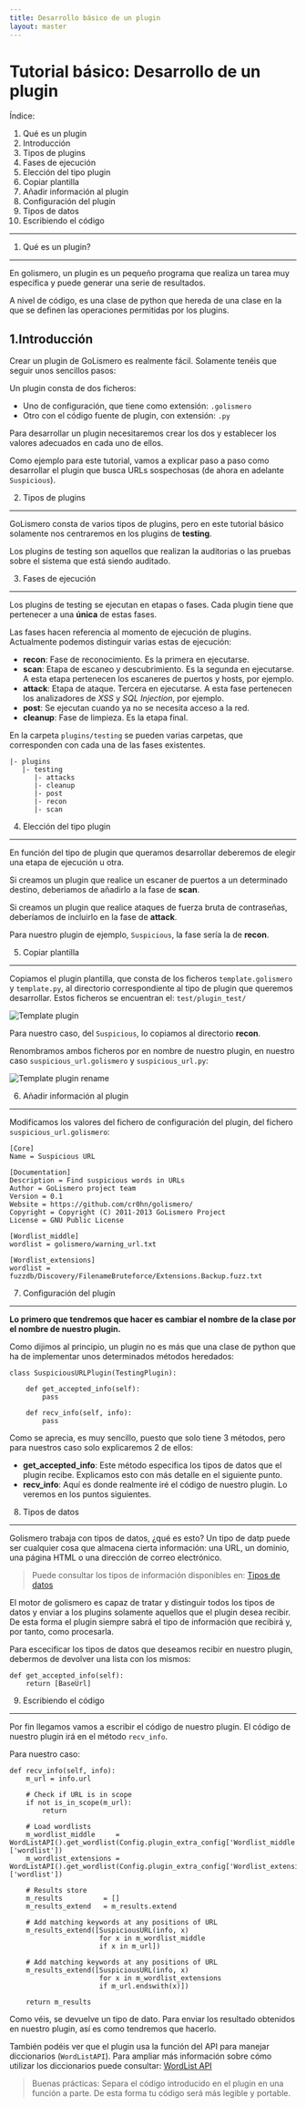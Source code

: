 ```yaml
---
title: Desarrollo básico de un plugin
layout: master
---
```


Tutorial básico: Desarrollo de un plugin
========================================

Índice:

1. Qué es un plugin
2. Introducción
3. Tipos de plugins
4. Fases de ejecución
5. Elección del tipo plugin
6. Copiar plantilla
7. Añadir información al plugin
8. Configuración del plugin
9. Tipos de datos
10. Escribiendo el código

*****


1. Qué es un plugin?
--------------------

En golismero, un plugin es un pequeño programa que realiza un tarea muy específica y puede generar una serie de resultados.

A nivel de código, es una clase de python que hereda de una clase en la que se definen las operaciones permitidas por los plugins.

1.Introducción
--------------
Crear un plugin de GoLismero es realmente fácil. Solamente tenéis que seguir unos sencillos pasos:

Un plugin consta de dos ficheros: 

- Uno de configuración, que tiene como extensión: `.golismero`
- Otro con el código fuente de plugin, con extensión: `.py`

Para desarrollar un plugin necesitaremos crear los dos y establecer los valores adecuados en cada uno de ellos.

Como ejemplo para este tutorial, vamos a explicar paso a paso como desarrollar el plugin que busca URLs sospechosas (de ahora en adelante `Suspicious`).


2. Tipos de plugins
-------------------

GoLismero consta de varios tipos de plugins, pero en este tutorial básico solamente nos centraremos en los plugins de **testing**. 

Los plugins de testing son aquellos que realizan la auditorias o las pruebas sobre el sistema que está siendo auditado.

3. Fases de ejecución
---------------------

Los plugins de testing se ejecutan en etapas o fases. Cada plugin tiene que pertenecer a una **única** de estas fases.

Las fases hacen referencia al momento de ejecución de plugins. Actualmente podemos distinguir varias estas de ejecución:

- **recon**: Fase de reconocimiento. Es la primera en ejecutarse.
- **scan**: Etapa de escaneo y descubrimiento. Es la segunda en ejecutarse. A esta etapa pertenecen los escaneres de puertos y hosts, por ejemplo.
- **attack**: Etapa de ataque. Tercera en ejecutarse. A esta fase pertenecen los analizadores de *XSS* y *SQL Injection*, por ejemplo.
- **post**: Se ejecutan cuando ya no se necesita acceso a la red.
- **cleanup**: Fase de limpieza. Es la etapa final.

En la carpeta `plugins/testing` se pueden varias carpetas, que corresponden con cada una de las fases existentes.
	
	|- plugins
	   |- testing
	      |- attacks
	      |- cleanup
	      |- post
	      |- recon
	      |- scan

4. Elección del tipo plugin
---------------------------

En función del tipo de plugin que queramos desarrollar deberemos de elegir una etapa de ejecución u otra.

Si creamos un plugin que realice un escaner de puertos a un determinado destino, deberiamos de añadirlo a la fase de **scan**.

Si creamos un plugin que realice ataques de fuerza bruta de contraseñas, deberíamos de incluirlo en la fase de **attack**.

Para nuestro plugin de ejemplo, `Suspicious`, la fase sería la de **recon**.

5. Copiar plantilla
-------------------

Copiamos el plugin plantilla, que consta de los ficheros `template.golismero` y `template.py`, al directorio correspondiente al tipo de plugin que queremos desarrollar. Estos ficheros se encuentran el: `test/plugin_test/`

![Template plugin](/images/tutorials/basic_plugin_tutorial/template_plugin.png)

Para nuestro caso, del `Suspicious`, lo copiamos al directorio **recon**.

Renombramos ambos ficheros por en nombre de nuestro plugin, en nuestro caso `suspicious_url.golismero` y `suspicious_url.py`:

![Template plugin rename](/images/tutorials/basic_plugin_tutorial/template_plugin_rename.png)


6. Añadir información al plugin
--------------------------------

Modificamos los valores del fichero de configuración del plugin, del fichero `suspicious_url.golismero`:

	[Core]
	Name = Suspicious URL
	
	[Documentation]
	Description = Find suspicious words in URLs
	Author = GoLismero project team
	Version = 0.1
	Website = https://github.com/cr0hn/golismero/
	Copyright = Copyright (C) 2011-2013 GoLismero Project
	License = GNU Public License
	
	[Wordlist_middle]
	wordlist = golismero/warning_url.txt
	
	[Wordlist_extensions]
	wordlist = fuzzdb/Discovery/FilenameBruteforce/Extensions.Backup.fuzz.txt



7. Configuración del plugin
---------------------------
**Lo primero que tendremos que hacer es cambiar el nombre de la clase por el nombre de nuestro plugin.**

Como dijimos al principio, un plugin no es más que una clase de python que ha de implementar unos determinados métodos heredados:

	class SuspiciousURLPlugin(TestingPlugin):
	
		def get_accepted_info(self):
	        pass

	    def recv_info(self, info):
	    	pass

Como se aprecia, es muy sencillo, puesto que solo tiene 3 métodos, pero para nuestros caso solo explicaremos 2 de ellos:

- **get_accepted_info**: Este método especifica los tipos de datos que el plugin recibe. Explicamos esto con más detalle en el siguiente punto.
- **recv_info**: Aquí es donde realmente iré el código de nuestro plugin. Lo veremos en los puntos siguientes.


8. Tipos de datos
-----------------

Golismero trabaja con tipos de datos, ¿qué es esto? Un tipo de datp puede ser cualquier cosa que almacena cierta información: una URL, un dominio, una página HTML o una dirección de correo electrónico. 

> Puede consultar los tipos de información disponibles en: [Tipos de datos](/api/api/data.html)
   
El motor de golismero es capaz de tratar y distinguir todos los tipos de datos y enviar a los plugins solamente aquellos que el plugin desea recibir. De esta forma el plugin siempre sabrá el tipo de información que recibirá y, por tanto, como procesarla.

Para escecificar los tipos de datos que deseamos recibir en nuestro plugin, debermos de devolver una lista con los mismos:

	def get_accepted_info(self):
        return [BaseUrl]


9. Escribiendo el código
------------------------
Por fin llegamos vamos a escribir el código de nuestro plugin. El código de nuestro plugin irá en el método `recv_info`.

Para nuestro caso:

	
    def recv_info(self, info):
        m_url = info.url

        # Check if URL is in scope
        if not is_in_scope(m_url):
            return

        # Load wordlists
        m_wordlist_middle     = WordListAPI().get_wordlist(Config.plugin_extra_config['Wordlist_middle']['wordlist'])
        m_wordlist_extensions = WordListAPI().get_wordlist(Config.plugin_extra_config['Wordlist_extensions']['wordlist'])

        # Results store
        m_results          = []
        m_results_extend   = m_results.extend

        # Add matching keywords at any positions of URL
        m_results_extend([SuspiciousURL(info, x)
                          for x in m_wordlist_middle
                          if x in m_url])

        # Add matching keywords at any positions of URL
        m_results_extend([SuspiciousURL(info, x)
                          for x in m_wordlist_extensions
                          if m_url.endswith(x)])

        return m_results


Como véis, se devuelve un tipo de dato. Para enviar los resultado obtenidos en nuestro plugin, así es como tendremos que hacerlo.

También podéis ver que el plugin usa la función del API para manejar diccionarios (`WordListAPI`). Para ampliar más información sobre cómo utilizar los diccionarios puede consultar: [WordList API](/api/api/text.html#module-golismero.api.text.wordlist_api)

> Buenas prácticas: Separa el código introducido en el plugin en una función a parte. De esta forma tu código será más legible y portable.
